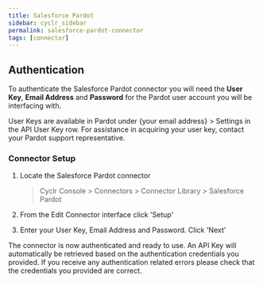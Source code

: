 ```yaml
---
title: Salesforce Pardot
sidebar: cyclr_sidebar
permalink: salesforce-pardot-connector
tags: [connector]
---
```


## Authentication

To authenticate the Salesforce Pardot connector you will need the **User Key**, **Email Address** and **Password** for the Pardot user account you will be interfacing with.

User Keys are available in Pardot under {your email address} > Settings in the API User Key row. For assistance in acquiring your user key, contact your Pardot support representative.

### Connector Setup

1. Locate the Salesforce Pardot connector

   > Cyclr Console > Connectors > Connector Library > Salesforce Pardot

2. From the Edit Connector interface click 'Setup'

3. Enter your User Key, Email Address and Password. Click 'Next'

The connector is now authenticated and ready to use. An API Key will automatically be retrieved based on the authentication credentials you provided. If you receive any authentication related errors please check that the credentials you provided are correct.

